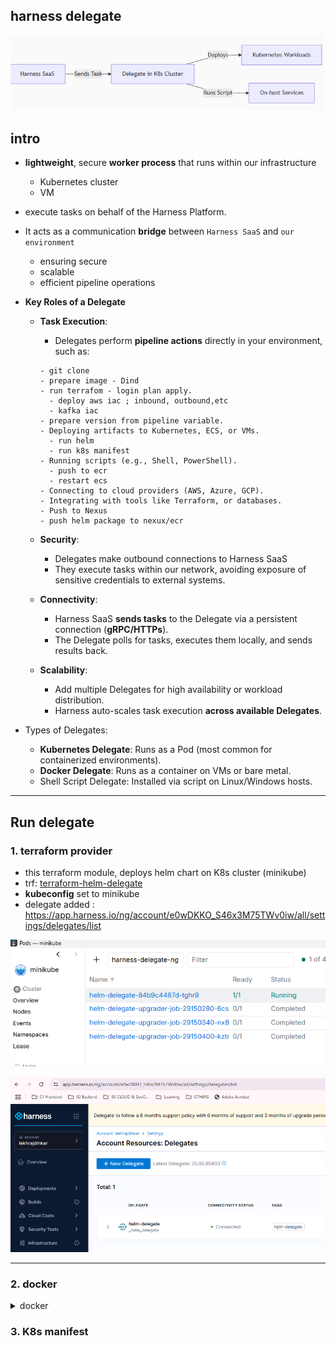 ## harness delegate
![img_1.png](../04_terraform/img/05_harness_image/img_1.png)
## intro
- **lightweight**, secure **worker process** that runs within our infrastructure
  - Kubernetes cluster
  - VM
- execute tasks on behalf of the Harness Platform.
- It acts as a communication **bridge** between `Harness SaaS` and `our environment`
  - ensuring secure
  - scalable
  - efficient pipeline operations

- **Key Roles of a Delegate**
  - **Task Execution**:
    - Delegates perform **pipeline actions** directly in your environment, such as:
    ```
    - git clone
    - prepare image - Dind
    - run terrafom - login plan apply.
      - deploy aws iac ; inbound, outbound,etc
      - kafka iac
    - prepare version from pipeline variable.
    - Deploying artifacts to Kubernetes, ECS, or VMs.
      - run helm
      - run k8s manifest
    - Running scripts (e.g., Shell, PowerShell).
      - push to ecr
      - restart ecs
    - Connecting to cloud providers (AWS, Azure, GCP).
    - Integrating with tools like Terraform, or databases.
    - Push to Nexus
    - push helm package to nexux/ecr
    ```

  - **Security**:
    - Delegates make outbound connections to Harness SaaS
    - They execute tasks within our network, avoiding exposure of sensitive credentials to external systems.

  - **Connectivity**:
    - Harness SaaS **sends tasks** to the Delegate via a persistent connection (**gRPC/HTTPs**).
    - The Delegate polls for tasks, executes them locally, and sends results back.
  - **Scalability**: 
    - Add multiple Delegates for high availability or workload distribution.
    - Harness auto-scales task execution **across available Delegates**.

- Types of Delegates:
  - **Kubernetes Delegate**: Runs as a Pod (most common for containerized environments).
  - **Docker Delegate**: Runs as a container on VMs or bare metal.
  - Shell Script Delegate: Installed via script on Linux/Windows hosts.

---
## Run delegate
### 1. terraform provider
- this terraform module, deploys helm chart on K8s cluster (minikube)
- trf: [terraform-helm-delegate](https://github.com/lekhrajdinkar/02-backend-pack/blob/main/deployment/terraform_iac/config-4-harness-delegate/main.tf)
- **kubeconfig** set to minikube
- delegate added : https://app.harness.io/ng/account/e0wDKKO_S46x3M75TWv0iw/all/settings/delegates/list 

![img.png](../04_terraform/img/04_trf_img/05/01/img.png)

![img_1.png](../04_terraform/img/04_trf_img/05/01/img_1.png)

---
### 2. docker
<details> <summary>docker</summary>

```bash
        docker run  --cpus=1 --memory=2g \
        -e DELEGATE_NAME=docker-delegate \
        -e NEXT_GEN="true" \
        -e DELEGATE_TYPE="DOCKER" \
        -e ACCOUNT_ID=XXXXXXXXXXXXX \
        -e DELEGATE_TOKEN=XXXXXXXXXXXXXXXX \
        -e DELEGATE_TAGS="" \
        -e LOG_STREAMING_SERVICE_URL=https://app.harness.io/log-service/ \
        -e MANAGER_HOST_AND_PORT=https://app.harness.io harness/delegate:24.10.84200
        
        docker run  --cpus=1 --memory=2g -e DELEGATE_NAME=docker-delegate -e NEXT_GEN="true" -e DELEGATE_TYPE="DOCKER" -e ACCOUNT_ID=e0wDKKO_S46x3M75TWv0iw -e DELEGATE_TOKEN=MGY2OGJmMWQwYjMwZGM5NDYzZDM5NGFlMDg5Mzk4NzY= -e DELEGATE_TAGS="" -e LOG_STREAMING_SERVICE_URL=https://app.harness.io/log-service/  -e MANAGER_HOST_AND_PORT=https://app.harness.io harness/delegate:24.10.84200
```
</details>

### 3. K8s manifest
